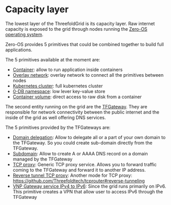 # Capacity layer

The lowest layer of the ThreefoldGrid is its capacity layer. Raw internet capacity is exposed to the grid through nodes running the [Zero-OS operating system](https://github.com/threefoldtech/zos).

Zero-OS provides 5 primitives that could be combined together to build full applications.

The 5 primitives available at the moment are:

- [Container](capacity_container): allow to run application inside containers
- [Overlay network](capacity_network): overlay network to connect all the primitives between nodes
- [Kubernetes cluster](capacity_kubernetes): full kubernetes cluster
- [0-DB namespace](capacity_0db): low lever key-value store
- [Container volume](capacity_vdisk): direct access to raw disk from a container

The second entity running on the grid are the [TFGateway](https://github.com/Threefoldtech/tfgateway). They are responsible for network connectivity between the public internet and the inside of the grid as well offering DNS services.

The 5 primitives provided by the TFGateways are:

- [Domain delegation](capacity_domain_delegation): Allow to delegate all or a part of your own domain to the TFGateway. So you could create sub-domain directly from the TFGateway.
- [Subdomain](capacity_subdomain): Allow to create A or AAAA DNS record on a domain managed by the TFGateway
- [TCP proxy](capacity_tcp_proxy): Generic TCP proxy service. Allows you to forward traffic coming to the TFGateway and forward it to another IP address.
- [Reverse tunnel TCP proxy](capacity_reverse_tcp_proxy): Another mode for TCP proxy: https://github.com/Threefoldtech/tcprouter#reverse-tunneling
- [VNP Gateway service IPv4 to IPv6](capacity_gw4to6): Since the grid runs primarily on IPv6. This primitive creates a VPN that allow user to access IPv6 through the TFGateway
